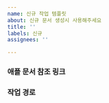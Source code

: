 ```yaml
---
name: 신규 작업 템플릿
about: 신규 문서 생성시 사용해주세요
title: ''
labels: 신규
assignees: ''

---
```


### 애플 문서 참조 링크

### 작업 경로
